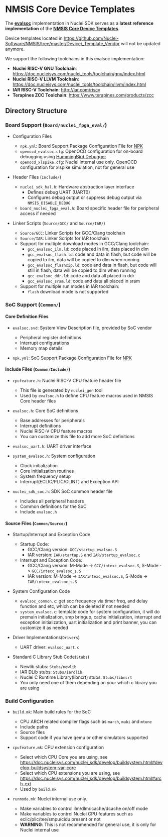 # NMSIS Core Device Templates

The [**evalsoc**][4] implementation in Nuclei SDK serves as a **latest reference implementation** of the [**NMSIS Core Device Templates**][1].

Device templates located in https://github.com/Nuclei-Software/NMSIS/tree/master/Device/_Template_Vendor will not be updated anymore.

We support the following toolchains in this evalsoc implementation:

- **Nuclei RISC-V GNU Toolchain**: https://doc.nucleisys.com/nuclei_tools/toolchain/gnu/index.html
- **Nuclei RISC-V LLVM Toolchain**: https://doc.nucleisys.com/nuclei_tools/toolchain/llvm/index.html
- **IAR RISC-V Toolchain**: http://iar.com/riscv
- **Terapines ZCC Toolchain**: https://www.terapines.com/products/zcc

## Directory Structure 

### Board Support (`Board/nuclei_fpga_eval/`)

* Configuration Files
  - `npk.yml`: Board Support Package Configuration File for [NPK][2]
  - `openocd_evalsoc.cfg`: OpenOCD configuration for on-board debugging using [HummingBird Debugger][3]
  - `openocd_xlspike.cfg`: Nuclei internal use only. OpenOCD configuration for xlspike simulation, not for general use

* Header Files (`Include/`)
  - `nuclei_sdk_hal.h`: Hardware abstraction layer interface
    - Defines debug UART (UART0)
    - Configures debug output or suppress debug output via `NMSIS_DISABLE_DEBUG`
  - `board_nuclei_fpga_eval.h`: Board specific header file for peripheral access if needed

* Linker Scripts (`Source/GCC/` and `Source/IAR/`)
  - `Source/GCC`: Linker Scripts for GCC/Clang toolchain
  - `Source/IAR`: Linker Scripts for IAR toolchain
  - Support for multiple download modes in GCC/Clang toolchain:
    - `gcc_evalsoc_ilm.ld`: code placed in ilm, data placed in dlm
    - `gcc_evalsoc_flash.ld`: code and data in flash, but code will be copied to ilm, data will be copied to dlm when running
    - `gcc_evalsoc_flashxip.ld`: code and data in flash, but code will still in flash, data will be copied to dlm when running
    - `gcc_evalsoc_ddr.ld`: code and data all placed in ddr
    - `gcc_evalsoc_sram.ld`: code and data all placed in sram
  - Support for multiple run modes in IAR toolchain:
    - `flash` download mode is not supported

### SoC Support (`Common/`)

#### Core Definition Files

* `evalsoc.svd`: System View Description file, provided by SoC vendor
  - Peripheral register definitions
  - Interrupt configurations
  - Memory map details

* `npk.yml`: SoC Support Package Configuration File for [NPK][2]

#### Include Files (`Common/Include/`)

* `cpufeature.h`: Nuclei RISC-V CPU feature header file
  - This file is generated by `nuclei_gen` tool
  - Used by `evalsoc.h` to define CPU feature macros used in NMSIS Core header files

* `evalsoc.h`: Core SoC definitions
  - Base addresses for peripherals
  - Interrupt definitions
  - Nuclei RISC-V CPU feature macros
  - You can customize this file to add more SoC definitions

* `evalsoc_uart.h`: UART driver interface

* `system_evalsoc.h`: System configuration
  - Clock initialization
  - Core initialization routines
  - System frequency setup
  - Interrupt(ECLIC/PLIC/CLINT) and Exception API

* `nuclei_sdk_soc.h`: SDK SoC common header file
  - Includes all peripheral headers
  - Common definitions for the SoC
  - Include `evalsoc.h`

#### Source Files (`Common/Source/`)

* Startup/Interrupt and Exception Code
  - Startup Code:
    - GCC/Clang version: `GCC/startup_evalsoc.S`
    - IAR version: `IAR/startup.S` and `IAR/startup_evalsoc.c`
  - Interrupt and Exception Code:
    - GCC/Clang version: M-Mode -> `GCC/intexc_evalsoc.S`, S-Mode -> `GCC/intexc_evalsoc_s.S`
    - IAR version: M-Mode -> `IAR/intexc_evalsoc.S`, S-Mode -> `IAR/intexc_evalsoc_s.S`

* System Configuration Code
  - `evalsoc_common.c`: get soc frequency via timer freq, and delay function and etc,
    which can be deleted if not needed
  - `system_evalsoc.c`: template code for system configuration,
    it will do premain initialization, smp bringup, cache initialization, interrupt and exception initialization,
    uart initialization and print banner, you can customize it as needed

* Driver Implementations(`Drivers`)
  - UART driver: `evalsoc_uart.c`

* Standard C Library Stub Code(`Stubs`)
  - Newlib stubs: `Stubs/newlib`
  - IAR DLib stubs: `Stubs/iardlib`
  - Nuclei C Runtime Library(libncrt) stubs: `Stubs/libncrt`
  - You only need one of them depending on your which c library you are using

### Build Configuration

* `build.mk`: Main build rules for the SoC
  - CPU ARCH related compiler flags such as `march`, `mabi` and `mtune`
  - Include paths
  - Source files
  - Support code if you have qemu or other simulators supported

* `cpufeature.mk`: CPU extension configuration
  - Select which CPU Core you are using, see https://doc.nucleisys.com/nuclei_sdk/develop/buildsystem.html#develop-buildsystem-var-core
  - Select which CPU extensions you are using, see https://doc.nucleisys.com/nuclei_sdk/develop/buildsystem.html#arch-ext
  - Used by `build.mk`

* `runmode.mk`: Nuclei internal use only.
  - Make variables to control ilm/dlm/icache/dcache on/off mode
  - Make variables to control Nuclei CPU features such as eclic/plic/tee/smpu/cidu present or not
  - **WARNING**: This is not recommended for general use, it is only for Nuclei internal use

[1]: https://doc.nucleisys.com/nmsis/core/core_templates.html
[2]: https://doc.nucleisys.com/nuclei_tools/ide/npkoverview.html
[3]: https://nucleisys.com/developboard.php#debuggerkit
[4]: https://doc.nucleisys.com/nuclei_sdk/design/soc/evalsoc.html
